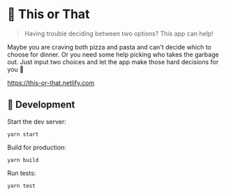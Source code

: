 # 🔀 This or That

> Having trouble deciding between two options? This app can help!

Maybe you are craving both pizza and pasta and can't decide which to choose for dinner. Or you need some help picking who takes the garbage out. Just input two choices and let the app make those hard decisions for you 🤯

https://this-or-that.netlify.com

## 🚀 Development

Start the dev server:

```
yarn start
```

Build for production:

```
yarn build
```

Run tests:

```
yarn test
```